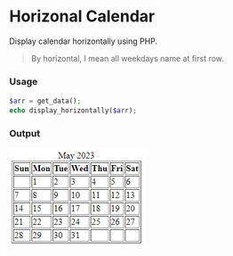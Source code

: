 # Horizonal Calendar
Display calendar horizontally using PHP. 
>By horizontal, I mean all weekdays name at first row.

### Usage

```php
$arr = get_data();
echo display_horizontally($arr);
```

### Output
![Vertical Calendar](/horizontal-calendar.jpg)
